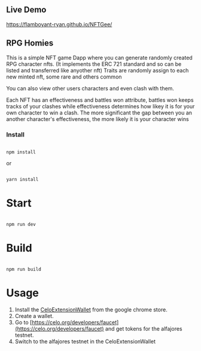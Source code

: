 ## Live Demo
https://flamboyant-ryan.github.io/NFTGee/


## RPG Homies
This is a simple NFT game Dapp where you can generate randomly created RPG character nfts. (It implements the ERC 721 standard and so can be listed and transferred like anyother nft)
Traits are randomly assign to each new minted nft, some rare and others common

You can also view other users characters and even clash with them.

Each NFT has an effectiveness and battles won attribute, battles won keeps tracks of your clashes while effectiveness determines how likey it is for your own character to win a clash. The more significant the gap between you an another character's effectiveness, the more likely it is your character wins 

### Install

```

npm install

```

or 

```

yarn install

```

# Start

```

npm run dev

```

# Build

```

npm run build

```
# Usage
1. Install the [CeloExtensionWallet](https://chrome.google.com/webstore/detail/celoextensionwallet/kkilomkmpmkbdnfelcpgckmpcaemjcdh?hl=en) from the google chrome store.
2. Create a wallet.
3. Go to [https://celo.org/developers/faucet](https://celo.org/developers/faucet) and get tokens for the alfajores testnet.
4. Switch to the alfajores testnet in the CeloExtensionWallet
